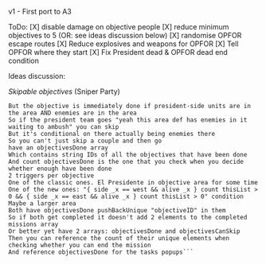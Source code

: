 v1 - First port to A3

ToDo:
[X] disable damage on objective people
[X] reduce minimum objectives to 5 (OR: see ideas discussion below)
[X] randomise OPFOR escape routes
[X] Reduce explosives and weapons for OPFOR
[X] Tell OPFOR where they start
[X] Fix President dead & OPFOR dead end condition


Ideas discussion:

*Skipable objectives* (Sniper Party)
```Make it so he has to do all objectives
But the objective is immediately done if president-side units are in the area AND enemies are in the area
So if the president team goes "yeah this area def has enemies in it waiting to ambush" you can skip
But it's conditional on there actually being enemies there
So you can't just skip a couple and then go
have an objectivesDone array
Which contains string IDs of all the objectives that have been done
And count objectivesDone is the one that you check when you decide whether enough have been done
2 triggers per objective
One of the classic ones. El Presidente in objective area for some time
One of the new ones: "{ side _x == west && alive _x } count thisList > 0 && { side _x == east && alive _x } count thisList > 0" condition
Maybe a larger area
Both have objectivesDone pushBackUnique "objectiveID" in them
So if both get completed it doesn't add 2 elements to the completed missions array
Or better yet have 2 arrays: objectivesDone and objectivesCanSkip
Then you can reference the count of their unique elements when checking whether you can end the mission
And reference objectivesDone for the tasks popups```
